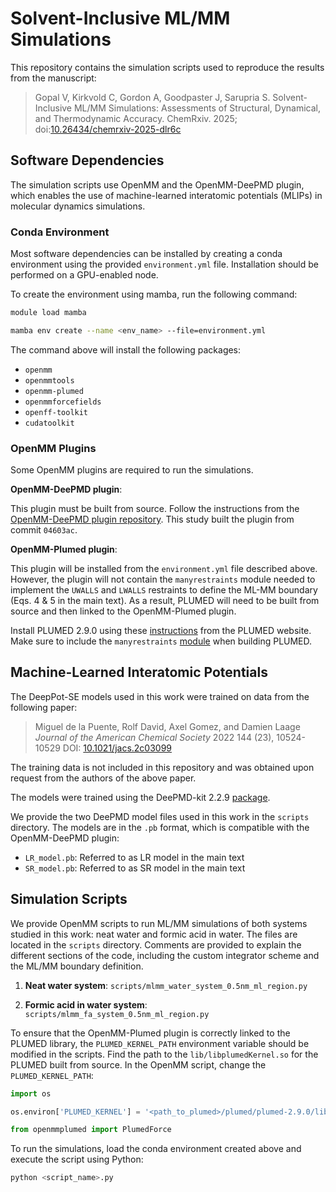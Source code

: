 # Solvent-Inclusive ML/MM Simulations

This repository contains the simulation scripts used to reproduce the results from the manuscript:

> Gopal V, Kirkvold C, Gordon A, Goodpaster J, Sarupria S. Solvent-Inclusive ML/MM Simulations: Assessments of Structural, Dynamical, and Thermodynamic Accuracy. ChemRxiv. 2025; doi:[10.26434/chemrxiv-2025-dlr6c](https://doi.org/10.26434/chemrxiv-2025-dlr6c)

## Software Dependencies

The simulation scripts use OpenMM and the OpenMM-DeePMD plugin, which enables the use of machine-learned interatomic potentials (MLIPs) in molecular dynamics simulations.

### Conda Environment

Most software dependencies can be installed by creating a conda environment using the provided `environment.yml` file. Installation should be performed on a GPU-enabled node.

To create the environment using mamba, run the following command:

```bash
module load mamba

mamba env create --name <env_name> --file=environment.yml
```

The command above will install the following packages:

- `openmm`
- `openmmtools`
- `openmm-plumed`
- `openmmforcefields`
- `openff-toolkit`
- `cudatoolkit`

### OpenMM Plugins

Some OpenMM plugins are required to run the simulations.

**OpenMM-DeePMD plugin**:

This plugin must be built from source. Follow the instructions from the [OpenMM-DeePMD plugin repository](https://github.com/JingHuangLab/openmm_deepmd_plugin). This study built the plugin from commit `04603ac`.

**OpenMM-Plumed plugin**:

This plugin will be installed from the `environment.yml` file described above. However, the plugin will not contain the `manyrestraints` module needed to implement the `UWALLS` and `LWALLS` restraints to define the ML-MM boundary (Eqs. 4 & 5 in the main text). As a result, PLUMED will need to be built from source and then linked to the OpenMM-Plumed plugin. 

Install PLUMED 2.9.0 using these [instructions](https://www.plumed.org/doc-v2.9/user-doc/html/_installation.html) from the PLUMED website. Make sure to include the `manyrestraints` [module](https://www.plumed.org/doc-v2.9/user-doc/html/mymodules.html) when building PLUMED. 


## Machine-Learned Interatomic Potentials

The DeepPot-SE models used in this work were trained on data from the following paper: 

>Miguel de la Puente, Rolf David, Axel Gomez, and Damien Laage
*Journal of the American Chemical Society* 2022 144 (23), 10524-10529
DOI: [10.1021/jacs.2c03099](https://doi.org/10.1021/jacs.2c03099)

The training data is not included in this repository and was obtained upon request from the authors of the above paper.

The models were trained using the DeePMD-kit 2.2.9 [package](https://deepmd.readthedocs.io/en/latest/). 

We provide the two DeePMD model files used in this work in the `scripts` directory. The models are in the `.pb` format, which is compatible with the OpenMM-DeePMD plugin:
- `LR_model.pb`: Referred to as LR model in the main text
- `SR_model.pb`: Referred to as SR model in the main text

## Simulation Scripts

We provide OpenMM scripts to run ML/MM simulations of both systems studied in this work: neat water and formic acid in water. The files are located in the `scripts` directory. Comments are provided to explain the different sections of the code, including the custom integrator scheme and the ML/MM boundary definition. 

1. **Neat water system**: `scripts/mlmm_water_system_0.5nm_ml_region.py`

2. **Formic acid in water system**: `scripts/mlmm_fa_system_0.5nm_ml_region.py`

To ensure that the OpenMM-Plumed plugin is correctly linked to the PLUMED library, the `PLUMED_KERNEL_PATH` environment variable should be modified in the scripts. Find the path to the `lib/libplumedKernel.so` for the PLUMED built from source. In the OpenMM script, change the `PLUMED_KERNEL_PATH`: 

```python
import os

os.environ['PLUMED_KERNEL'] = '<path_to_plumed>/plumed/plumed-2.9.0/lib/libplumedKernel.so'

from openmmplumed import PlumedForce
```

To run the simulations, load the conda environment created above and execute the script using Python:

```python
python <script_name>.py
```
